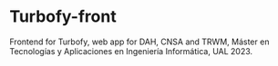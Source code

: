 # Turbofy-front
Frontend for Turbofy, web app for DAH, CNSA and TRWM, Máster en Tecnologías y Aplicaciones en Ingeniería Informática, UAL 2023.
